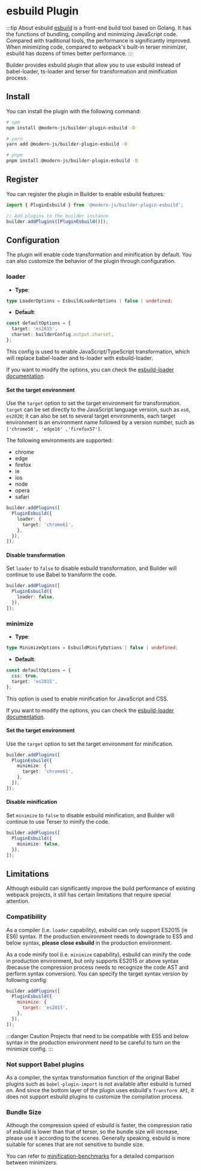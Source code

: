 # esbuild Plugin

:::tip About esbuild
[esbuild](https://esbuild.github.io/) is a front-end build tool based on Golang. It has the functions of bundling, compiling and minimizing JavaScript code. Compared with traditional tools, the performance is significantly improved. When minimizing code, compared to webpack's built-in terser minimizer, esbuild has dozens of times better performance.
:::

Builder provides esbuild plugin that allow you to use esbuild instead of babel-loader, ts-loader and terser for transformation and minification process.

## Install

You can install the plugin with the following command:

```bash
# npm
npm install @modern-js/builder-plugin-esbuild -D

# yarn
yarn add @modern-js/builder-plugin-esbuild -D

# pnpm
pnpm install @modern-js/builder-plugin-esbuild -D
```

## Register

You can register the plugin in Builder to enable esbuild features:

```js
import { PluginEsbuild } from '@modern-js/builder-plugin-esbuild';

// Add plugins to the builder instance
builder.addPlugins([PluginEsbuild()]);
```

## Configuration

The plugin will enable code transformation and minification by default. You can also customize the behavior of the plugin through configuration.

### loader

- **Type**:

```ts
type LoaderOptions = EsbuildLoaderOptions | false | undefined;
```

- **Default**:

```ts
const defaultOptions = {
  target: 'es2015',
  charset: builderConfig.output.charset,
};
```

This config is used to enable JavaScript/TypeScript transformation, which will replace babel-loader and ts-loader with esbuild-loader.

If you want to modify the options, you can check the [esbuild-loader documentation](https://github.com/privatenumber/esbuild-loader#loader).

#### Set the target environment

Use the `target` option to set the target environment for transformation. `target` can be set directly to the JavaScript language version, such as `es6`, `es2020`; it can also be set to several target environments, each target environment is an environment name followed by a version number, such as `['chrome58', 'edge16' ,'firefox57']`.

The following environments are supported:

- chrome
- edge
- firefox
- ie
- ios
- node
- opera
- safari

```ts
builder.addPlugins([
  PluginEsbuild({
    loader: {
      target: 'chrome61',
    },
  }),
]);
```

#### Disable transformation

Set `loader` to `false` to disable esbuild transformation, and Builder will continue to use Babel to transform the code.

```ts
builder.addPlugins([
  PluginEsbuild({
    loader: false,
  }),
]);
```

### minimize

- **Type**:

```ts
type MinimizeOptions = EsbuildMinifyOptions | false | undefined;
```

- **Default**:

```ts
const defaultOptions = {
  css: true,
  target: 'es2015',
};
```

This option is used to enable minification for JavaScript and CSS.

If you want to modify the options, you can check the [esbuild-loader documentation](https://github.com/privatenumber/esbuild-loader#minifyplugin).

#### Set the target environment

Use the `target` option to set the target environment for minification.

```ts
builder.addPlugins([
  PluginEsbuild({
    minimize: {
      target: 'chrome61',
    },
  }),
]);
```

#### Disable minification

Set `minimize` to `false` to disable esbuild minification, and Builder will continue to use Terser to minify the code.

```ts
builder.addPlugins([
  PluginEsbuild({
    minimize: false,
  }),
]);
```

## Limitations

Although esbuild can significantly improve the build performance of existing webpack projects, it still has certain limitations that require special attention.

### Compatibility

As a compiler (i.e. `loader` capability), esbuild can only support ES2015 (ie ES6) syntax. If the production environment needs to downgrade to ES5 and below syntax, **please close esbuild** in the production environment.

As a code minify tool (i.e. `minimize` capability), esbuild can minify the code in production environment, but only supports ES2015 or above syntax (because the compression process needs to recognize the code AST and perform syntax conversion). You can specify the target syntax version by following config:

```js
builder.addPlugins([
  PluginEsbuild({
    minimize: {
      target: 'es2015',
    },
  }),
]);
```

:::danger Caution
Projects that need to be compatible with ES5 and below syntax in the production environment need to be careful to turn on the minimize config.
:::

### Not support Babel plugins

As a compiler, the syntax transformation function of the original Babel plugins such as `babel-plugin-import` is not available after esbuild is turned on. And since the bottom layer of the plugin uses esbuild's `Transform API`, it does not support esbuild plugins to customize the compilation process.

### Bundle Size

Although the compression speed of esbuild is faster, the compression ratio of esbuild is lower than that of terser, so the bundle size will increase, please use it according to the scenes. Generally speaking, esbuild is more suitable for scenes that are not sensitive to bundle size.

You can refer to [minification-benchmarks](https://github.com/privatenumber/minification-benchmarks) for a detailed comparison between minimizers.
